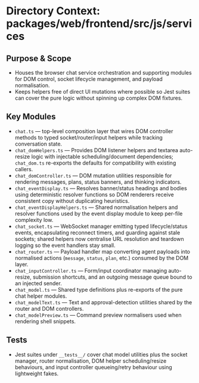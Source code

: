 # Directory Context: packages/web/frontend/src/js/services

## Purpose & Scope

- Houses the browser chat service orchestration and supporting modules for DOM control, socket lifecycle management, and payload normalisation.
- Keeps helpers free of direct UI mutations where possible so Jest suites can cover the pure logic without spinning up complex DOM fixtures.

## Key Modules

- `chat.ts` — top-level composition layer that wires DOM controller methods to typed socket/router/input helpers while tracking conversation state.
- `chat_domHelpers.ts` — Provides DOM listener helpers and textarea auto-resize logic with injectable scheduling/document dependencies; `chat_dom.ts` re-exports the defaults for compatibility with existing callers.
- `chat_domController.ts` — DOM mutation utilities responsible for rendering messages, plans, status banners, and thinking indicators.
- `chat_eventDisplay.ts` — Resolves banner/status headings and bodies using deterministic resolver functions so DOM renderers receive consistent copy without duplicating heuristics.
- `chat_eventDisplayHelpers.ts` — Shared normalisation helpers and resolver functions used by the event display module to keep per-file complexity low.
- `chat_socket.ts` — WebSocket manager emitting typed lifecycle/status events, encapsulating reconnect timers, and guarding against stale sockets; shared helpers now centralise URL resolution and teardown logging so the event handlers stay small.
- `chat_router.ts` — Payload handler map converting agent payloads into normalised actions (`message`, `status`, `plan`, etc.) consumed by the DOM layer.
- `chat_inputController.ts` — Form/input coordinator managing auto-resize, submission shortcuts, and an outgoing message queue bound to an injected sender.
- `chat_model.ts` — Shared type definitions plus re-exports of the pure chat helper modules.
- `chat_modelText.ts` — Text and approval-detection utilities shared by the router and DOM controllers.
- `chat_modelPreview.ts` — Command preview normalisers used when rendering shell snippets.

## Tests

- Jest suites under `__tests__/` cover chat model utilities plus the socket manager, router normalisation, DOM helper scheduling/resize behaviours, and input controller queueing/retry behaviour using lightweight fakes.

